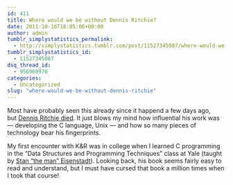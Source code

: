 ```yaml
---
id: 411
title: Where would we be without Dennis Ritchie?
date: 2011-10-16T16:05:06+00:00
author: admin
tumblr_simplystatistics_permalink:
  - http://simplystatistics.tumblr.com/post/11527345087/where-would-we-be-without-dennis-ritchie
tumblr_simplystatistics_id:
  - 11527345087
dsq_thread_id:
  - 956960970
categories:
  - Uncategorized
slug: "where-would-we-be-without-dennis-ritchie"
---
```

 <span></span>

Most have probably seen this already since it happend a few days ago, but <a target="_blank" href="http://www.nytimes.com/2011/10/14/technology/dennis-ritchie-programming-trailblazer-dies-at-70.html">Dennis Ritchie died</a>. It just blows my mind how influential his work was — developing the C language, Unix — and how so many pieces of technology bear his fingerprints. 

My first encounter with K&R was in college when I learned C programming in the “Data Structures and Programming Techniques” class at Yale (taught by <a href="http://www.cs.yale.edu/people/eisenstat.html" target="_blank">Stan &#8220;the man&#8221; Eisenstadt</a>). Looking back, his book seems fairly easy to read and understand, but I must have cursed that book a million times when I took that course!
